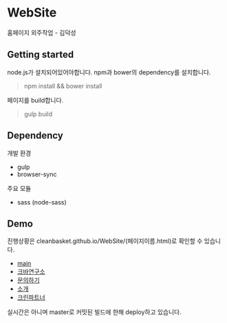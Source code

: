 # WebSite
홈페이지 외주작업 - 김덕성

## Getting started
node.js가 설치되어있어야합니다. 
npm과 bower의 dependency를 설치합니다.

> npm install && bower install

페이지를 build합니다.

> gulp build

## Dependency

개발 환경

- gulp
- browser-sync

주요 모듈

- sass (node-sass)

## Demo

진행상황은 cleanbasket.github.io/WebSite/(페이지이름.html)로 확인할 수 있습니다.

- [main](http://cleanbasket.github.io/WebSite/main.html)
- [크바연구소](http://cleanbasket.github.io/WebSite/sub01.html)
- [문의하기](http://cleanbasket.github.io/WebSite/sub02.html)
- [소개](http://cleanbasket.github.io/WebSite/sub03.html)
- [크린파트너](http://cleanbasket.github.io/WebSite/sub04.html)

실시간은 아니며 master로 커밋된 빌드에 한해 deploy하고 있습니다.